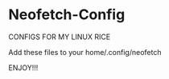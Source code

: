 # Neofetch-Config

CONFIGS FOR MY LINUX RICE

Add these files to your home/.config/neofetch 

ENJOY!!!
